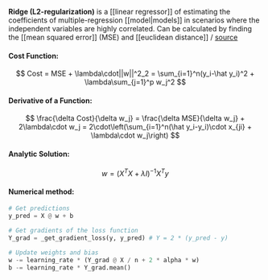 **Ridge (L2-regularization)** is a [[linear regressor]] of estimating the coefficients of multiple-regression [[model|models]] in scenarios where the independent variables are highly correlated. Can be calculated by finding the [[mean squared error]] (MSE) and [[euclidean distance]] / [source](https://github.com/Djacon/skmini/blob/main/skmini/linear_model/_regression.py#L29)

#### Cost Function:
$$
Cost = MSE + \lambda\cdot||w||^2_2 = \sum_{i=1}^n(y_i-\hat y_i)^2 + \lambda\sum_{j=1}^p w_j^2
$$

#### Derivative of a Function:
$$
\frac{\delta Cost}{\delta w_j} = \frac{\delta MSE}{\delta w_j} + 2\lambda\cdot w_j = 2\cdot\left(\sum_{i=1}^n(\hat y_i-y_i)\cdot x_{ji} + \lambda\cdot w_j\right)
$$

#### Analytic Solution:
$$
w = (X^TX+\lambda I)^{-1}X^Ty
$$

#### Numerical method:

```python
# Get predictions
y_pred = X @ w + b

# Get gradients of the loss function
Y_grad = _get_gradient_loss(y, y_pred) # Y = 2 * (y_pred - y)

# Update weights and bias
w -= learning_rate * (Y_grad @ X / n + 2 * alpha * w)
b -= learning_rate * Y_grad.mean()
```